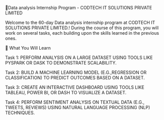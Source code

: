 💫Data analysis Internship Program - CODTECH IT SOLUTIONS PRIVATE LIMITED 

Welcome to the 60-day Data analysis internship program at CODTECH IT SOLUTIONS PRIVATE LIMITED.! During the course of this program, you will work on several tasks, each building upon the skills learned in the previous ones.

🧩 What You Will Learn

Task 1: PERFORM ANALYSIS ON A LARGE DATASET USING TOOLS LIKE PYSPARK OR DASK TO DEMONSTRATE SCALABILITY.

Task 2: BUILD A MACHINE LEARNING MODEL (E.G.,REGRESSION OR CLASSIFICATION) TO PREDICT OUTCOMES BASED ON A DATASET.

Task 3: CREATE AN INTERACTIVE DASHBOARD USING TOOLS LIKE TABLEAU, POWER BI, OR DASH TO VISUALIZE A DATASET.

Task 4: PERFORM SENTIMENT ANALYSIS ON TEXTUAL DATA (E.G., TWEETS, REVIEWS) USING NATURAL LANGUAGE PROCESSING (NLP) TECHNIQUES. 
